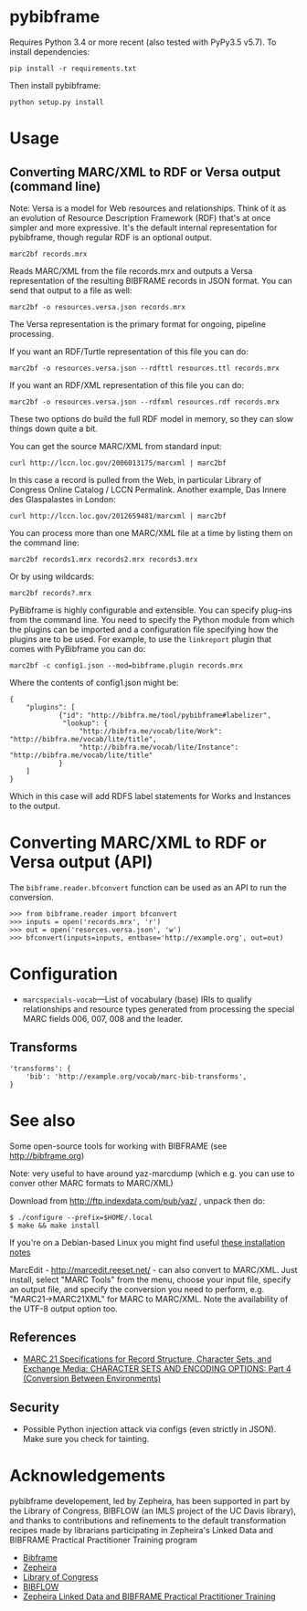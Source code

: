# pybibframe

Requires Python 3.4 or more recent (also tested with PyPy3.5 v5.7). To install dependencies:

    pip install -r requirements.txt

Then install pybibframe:

    python setup.py install

# Usage

## Converting MARC/XML to RDF or Versa output (command line)

Note: Versa is a model for Web resources and relationships. Think of it as an evolution of Resource Description Framework (RDF) that's at once simpler and more expressive. It's the default internal representation for pybibframe, though regular RDF is an optional output.

    marc2bf records.mrx

Reads MARC/XML from the file records.mrx and outputs a Versa representation of the resulting BIBFRAME records in JSON format. You can send that output to a file as well:

    marc2bf -o resources.versa.json records.mrx

The Versa representation is the primary format for ongoing, pipeline processing.

If you want an RDF/Turtle representation of this file you can do:

    marc2bf -o resources.versa.json --rdfttl resources.ttl records.mrx

If you want an RDF/XML representation of this file you can do:

    marc2bf -o resources.versa.json --rdfxml resources.rdf records.mrx

These two options do build the full RDF model in memory, so they can slow things down quite a bit.

You can get the source MARC/XML from standard input:

    curl http://lccn.loc.gov/2006013175/marcxml | marc2bf

In this case a record is pulled from the Web, in particular Library of Congress Online Catalog / LCCN Permalink. Another example, Das Innere des Glaspalastes in London:

    curl http://lccn.loc.gov/2012659481/marcxml | marc2bf

You can process more than one MARC/XML file at a time by listing them on the command line:

    marc2bf records1.mrx records2.mrx records3.mrx

Or by using wildcards:

    marc2bf records?.mrx

PyBibframe is highly configurable and extensible. You can specify plug-ins from the command line. You need to specify the Python module from which the plugins can be imported and a configuration file specifying how the plugins are to be used. For example, to use the `linkreport` plugin that comes with PyBibframe you can do:

    marc2bf -c config1.json --mod=bibframe.plugin records.mrx

Where the contents of config1.json might be:

	{
	    "plugins": [
                {"id": "http://bibfra.me/tool/pybibframe#labelizer",
                 "lookup": {
                     "http://bibfra.me/vocab/lite/Work": "http://bibfra.me/vocab/lite/title",
                     "http://bibfra.me/vocab/lite/Instance": "http://bibfra.me/vocab/lite/title"
                }
	    ]
	}

Which in this case will add RDFS label statements for Works and Instances to the output.


# Converting MARC/XML to RDF or Versa output (API)

The `bibframe.reader.bfconvert` function can be used as an API to
run the conversion.

	>>> from bibframe.reader import bfconvert
	>>> inputs = open('records.mrx', 'r')
	>>> out = open('resorces.versa.json', 'w')
	>>> bfconvert(inputs=inputs, entbase='http://example.org', out=out)


# Configuration

 * `marcspecials-vocab`—List of vocabulary (base) IRIs to qualify relationships and resource types generated from processing the special MARC fields 006, 007, 008 and the leader.

## Transforms

```
'transforms': {
    'bib': 'http://example.org/vocab/marc-bib-transforms',
}
 ```


# See also

Some open-source tools for working with BIBFRAME (see http://bibframe.org)


Note: very useful to have around yaz-marcdump (which e.g. you can use to conver other MARC formats to MARC/XML)

Download from http://ftp.indexdata.com/pub/yaz/ , unpack then do:

    $ ./configure --prefix=$HOME/.local
    $ make && make install

If you're on a Debian-based Linux you might find useful [these installation notes](https://gist.github.com/uogbuji/7cbc5c62f99951999574)

MarcEdit - http://marcedit.reeset.net/ - can also convert to MARC/XML. Just install, select "MARC Tools" from the menu, choose your input file, specify an output file, and specify the conversion you need to perform, e.g. "MARC21->MARC21XML" for MARC to MARC/XML. Note the availability of the UTF-8 output option too.


## References

 * [MARC 21 Specifications for Record Structure, Character Sets, and Exchange Media: CHARACTER SETS AND ENCODING OPTIONS: Part 4 (Conversion Between Environments)](http://www.loc.gov/marc/specifications/speccharconversion.html)


## Security

  * Possible Python injection attack via configs (even strictly in JSON). Make sure you check for tainting.

# Acknowledgements

pybibframe developement, led by Zepheira, has been supported in part by the Library of Congress, BIBFLOW (an IMLS project of the UC Davis library), and thanks to contributions and refinements to the default transformation recipes made by librarians participating in Zepheira's Linked Data and BIBFRAME Practical Practitioner Training program

* [Bibframe](http://bibframe.org/)
* [Zepheira](http://zepheira.com/)
* [Library of Congress](http://loc.gov/)
* [BIBFLOW](http://www.lib.ucdavis.edu/bibflow/)
* [Zepheira Linked Data and BIBFRAME Practical Practitioner Training](http://zepheira.com/solutions/library/training/)
